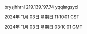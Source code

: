 brysjhhrhl 219.139.197.74 yqqlmgsycl

2024年 11月 03日 星期日 11:10:01 CST

2024年 11月 03日 星期日 03:10:01 GMT
